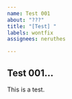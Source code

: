 ```yaml
---
name: Test 001
about: "???"
title: "[Test] "
labels: wontfix
assignees: neruthes

---
```


## Test 001...

This is a test.
